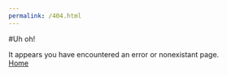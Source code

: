 ```yaml
---
permalink: /404.html
---
```


#Uh oh!

It appears you have encountered an error or nonexistant page.<br>
[Home](https://syntheticordinance.github.io/)